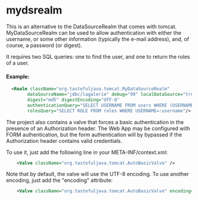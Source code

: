 # mydsrealm

This is an alternative to the DataSourceRealm that comes with tomcat. MyDataSourceRealm can be used to allow
authentication with either the username, or some other information (typically the e-mail address), and, of course,
a password (or digest).

It requires two SQL queries: one to find the user, and one to return the roles of a user.

#### Example:

```xml
  <Realm className="org.tastefuljava.tomcat.MyDataSourceRealm"
        dataSourceName="jdbc/lagalerie" debug="99" localDataSource="true"
        digest="md5" digestEncoding="UTF-8"
        authenticationQuery="SELECT USERNAME FROM users WHERE (USERNAME=:login OR EMAIL=:login) AND PASSWORD_HASH=:credentials"
        rolesQuery="SELECT ROLE FROM roles WHERE USERNAME=:username"/>
```

The project also contains a valve that forces a basic authentication in the presence of an Authorization header. The
Web App may be configured with FORM authentication, but the form authentication will by bypassed if the Authorization
header contains valid credentials.

To use it, just add the following line in your META-INF/context.xml:

```xml
    <Valve className="org.tastefuljava.tomcat.AutoBasicValve" />
```

Note that by default, the valve will use the UTF-8 encoding. To use another encoding, just add the "encoding" attribute:

```xml
    <Valve className="org.tastefuljava.tomcat.AutoBasicValve" encoding="ISO-8859-1" />
```
